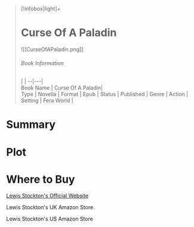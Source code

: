 > [!infobox|light]+  
> # Curse Of A Paladin     
> ![[CurseOfAPaladin.png]]
> ###### Book Information
>  |   |
> --|---|  
> Book Name | Curse Of A Paladin|  
> Type | Novella |
> Format | Epub | 
> Status | Published | 
> Genre | Action | 
> Setting | Fera World | 

# Summary

# Plot

# Where to Buy

[Lewis Stockton's Official Website](https://www.lewisstockton.com/store)

Lewis Stockton's UK Amazon Store

Lewis Stockton's US Amazon Store